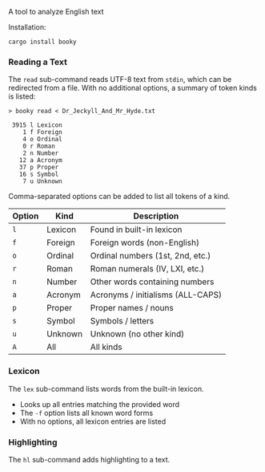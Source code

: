 A tool to analyze English text

Installation:
```shell
cargo install booky
```

### Reading a Text

The `read` sub-command reads UTF-8 text from `stdin`, which can be redirected
from a file.  With no additional options, a summary of token kinds is listed:

```
> booky read < Dr_Jeckyll_And_Mr_Hyde.txt

 3915 l Lexicon
    1 f Foreign
    4 o Ordinal
    0 r Roman
    2 n Number
   12 a Acronym
   37 p Proper
   16 s Symbol
    7 u Unknown
```

Comma-separated options can be added to list all tokens of a kind.

Option | Kind    | Description
-------|---------|--------------------------
`l`    | Lexicon | Found in built-in lexicon
`f`    | Foreign | Foreign words (non-English)
`o`    | Ordinal | Ordinal numbers (1st, 2nd, etc.)
`r`    | Roman   | Roman numerals (IV, LXI, etc.)
`n`    | Number  | Other words containing numbers
`a`    | Acronym | Acronyms / initialisms (ALL-CAPS)
`p`    | Proper  | Proper names / nouns
`s`    | Symbol  | Symbols / letters
`u`    | Unknown | Unknown (no other kind)
`A`    | All     | All kinds

### Lexicon

The `lex` sub-command lists words from the built-in lexicon.

- Looks up all entries matching the provided word
- The `-f` option lists all known word forms
- With no options, all lexicon entries are listed

### Highlighting

The `hl` sub-command adds highlighting to a text.
